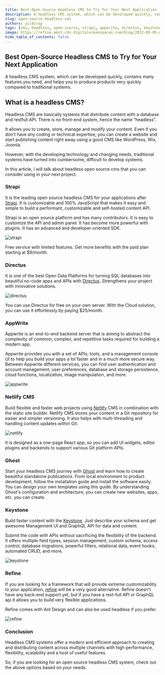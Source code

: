 ```yaml
---
title: Best Open-Source Headless CMS to Try for Your Next Application
description: A headless CMS system, which can be developed quickly, contains many features you need, and helps you to produce products very quickly compared to traditional systems.
slug: open-source-headless-cms
authors: yildiray
tags: [cms, headless, open-source, strapi, appwrite, directus, keystone, netlify, refine]
image: https://refine.ams3.cdn.digitaloceanspaces.com/blog/2022-05-05-open-source-headless-cms/social.jpg
hide_table_of_contents: false
---
```










## Best Open-Source Headless CMS to Try for Your Next Application


A headless CMS system, which can be developed quickly, contains many features you need, and helps you to produce products very quickly compared to traditional systems.

<!--truncate-->

## What is a headless CMS?

Headless CMS are basically systems that distribute content with a database and restfull API. There is no front-end system, hence the name “headless”.

It allows you to create, store, manage and modify your content. Even if you don't have any coding or technical expertise, you can create a website and start publishing content right away using a good CMS like WordPress, Wix, Joomla.

However, with the developing technology and changing needs, traditional systems have turned into cumbersome, difficult to develop systems.

In this article, I will talk about headless open source cms that you can consider using in your next project.

### Strapi

It is the leading open source headless CMS for your applications after [Strapi](https://strapi.io/). It is customizable and 100% JavaScript that makes it easy and simple to build a performant, customizable and self-hosted content API.

Strapi is an open source platform and has many contributors. It is easy to customize the API and admin panel. It has become more powerful with plugins. It has an advanced and developer-oriented SDK.

<img src="https://refine.ams3.cdn.digitaloceanspaces.com/blog/2022-05-05-open-source-headless-cms/strapi.jpg" alt="strapi" />
 
Free service with limited features. Get more benefits with the paid plan starting at $9/month. 

### Directus

It is one of the best Open Data Platforms for turning SQL databases into beautiful no-code apps and APIs with [Directus](https://directus.io). Strengthens your project with innovative solutions.

<img src="https://refine.ams3.cdn.digitaloceanspaces.com/blog/2022-05-05-open-source-headless-cms/directus.jpg" alt="directus" />

You can use Directus for free on your own server. With the Cloud solution, you can use it effortlessly by paying $25/month.

### AppWrite

Appwrite is an end-to-end backend server that is aiming to abstract the complexity of common, complex, and repetitive tasks required for building a modern app.

Appwrite provides you with a set of APIs, tools, and a management console UI to help you build your apps a lot faster and in a much more secure way. Between Appwrite different services, you can find user authentication and account management, user preferences, database and storage persistence, cloud functions, localization, image manipulation, and more.

<img src="https://refine.ams3.cdn.digitaloceanspaces.com/blog/2022-05-05-open-source-headless-cms/appwrite.jpg" alt="appwrite" />

### Netlify CMS

Build flexible and faster web projects using [Netlify](https://www.netlifycms.org) CMS in combination with the static site builder. Netlify CMS stores your content in a Git repository for easier and simpler versioning. It also helps with multi-threading and handling content updates within Git.

<img src="https://refine.ams3.cdn.digitaloceanspaces.com/blog/2022-05-05-open-source-headless-cms/netlify.jpg" alt="netlify" />
 

It is designed as a one-page React app; so you can add UI widgets, editor plugins and backends to support various Git platform APIs.

### Ghost

Start your headless CMS journey with [Ghost](https://ghost.org) and learn how to create beautiful standalone publications. From local environment to product development, follow the installation guide and install the software easily. You can design your own templates using this guide. By understanding Ghost's configuration and architecture, you can create new websites, apps, etc. you can create.

### Keystone

Build faster content with the [Keystone](https://keystonejs.com). Just describe your schema and get awesome Management UI and GraphQL API for data and content.

Submit the code with APIs without sacrificing the flexibility of the backend. It offers multiple field types, session management, custom schema, access control, database migrations, powerful filters, relational data, event hooks, automated CRUD, and more.

<img src="https://refine.ams3.cdn.digitaloceanspaces.com/blog/2022-05-05-open-source-headless-cms/keystone.jpg" alt="keystone" />

### Refine

If you are looking for a framework that will provide extreme customizability to your application, [refine](https://github.com/refinedev/refine) will be a very good alternative. Refine doesn't have any back-end support yet, but if you have a rest-full API or GraphQL api it allows you to build very flexible applications.

Refine comes with Ant Design and can also be used headless if you prefer.

<img src="https://refine.ams3.cdn.digitaloceanspaces.com/blog/2022-05-05-open-source-headless-cms/refine.jpg" alt="refine" />
 

### Conclusion
Headless CMS systems offer a modern and efficient approach to creating and distributing content across multiple channels with high performance, flexibility, scalability and a host of useful features.

So, if you are looking for an open source headless CMS system, check out the above options based on your needs.